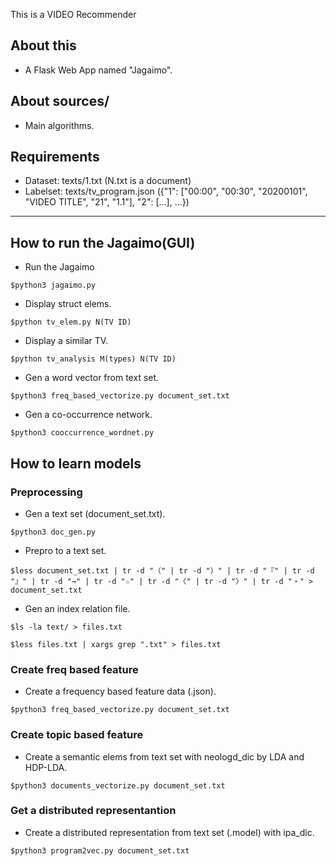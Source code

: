 This is a VIDEO Recommender
## About this
- A Flask Web App named "Jagaimo".
## About sources/
- Main algorithms.
## Requirements
- Dataset: texts/1.txt   (N.txt is a document)
- Labelset: texts/tv_program.json   ({"1": ["00:00", "00:30", "20200101", "VIDEO TITLE", "21", "1.1"], "2": [...], ...})

***

## How to run the Jagaimo(GUI)

- Run the Jagaimo

```$python3 jagaimo.py```

- Display struct elems.

```$python tv_elem.py N(TV ID)```

- Display a similar TV.

```$python tv_analysis M(types) N(TV ID)```

- Gen a word vector from text set.

```$python3 freq_based_vectorize.py document_set.txt```

- Gen a co-occurrence network.

```$python3 cooccurrence_wordnet.py```


## How to learn models

### Preprocessing
- Gen a text set (document_set.txt).

```$python3 doc_gen.py```

- Prepro to a text set.

```$less document_set.txt | tr -d "（" | tr -d "）" | tr -d "『" | tr -d "』" | tr -d "→" | tr -d "☆" | tr -d "〈" | tr -d "〉" | tr -d "・" > document_set.txt```

- Gen an index relation file.

```$ls -la text/ > files.txt```

```$less files.txt | xargs grep ".txt" > files.txt```

### Create freq based feature

- Create a frequency based feature data (.json).

```$python3 freq_based_vectorize.py document_set.txt```

### Create topic based feature

- Create a semantic elems from text set with neologd_dic by LDA and HDP-LDA.

```$python3 documents_vectorize.py document_set.txt```

### Get a distributed representantion

- Create a distributed representation from text set (.model) with ipa_dic.

```$python3 program2vec.py document_set.txt``` 

